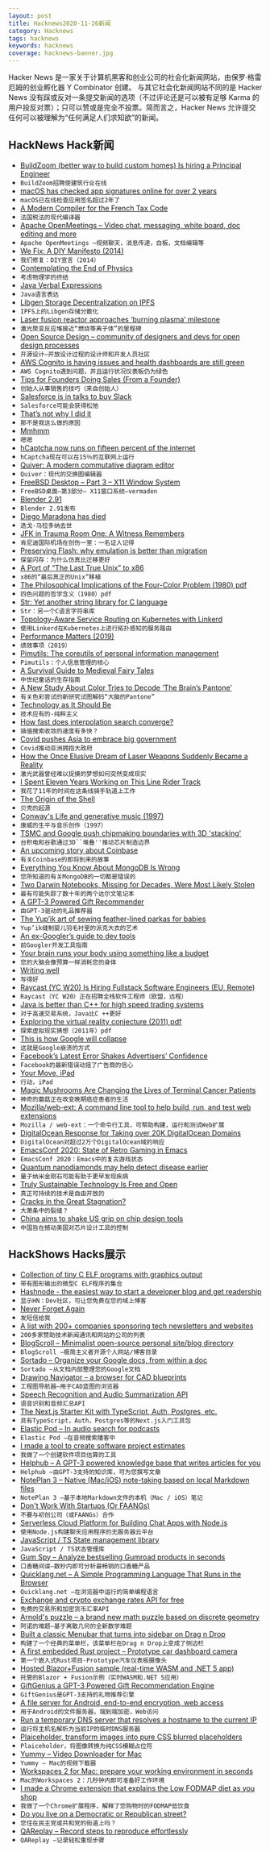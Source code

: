 ```yaml
---
layout: post
title: Hacknews2020-11-26新闻
category: Hacknews
tags: hacknews
keywords: hacknews
coverage: hacknews-banner.jpg
---
```


Hacker News 是一家关于计算机黑客和创业公司的社会化新闻网站，由保罗·格雷厄姆的创业孵化器 Y Combinator 创建。
与其它社会化新闻网站不同的是 Hacker News 没有踩或反对一条提交新闻的选项（不过评论还是可以被有足够 Karma 的用户投反对票）；只可以赞或是完全不投票。简而言之，Hacker News 允许提交任何可以被理解为“任何满足人们求知欲”的新闻。

## HackNews Hack新闻


- [BuildZoom (better way to build custom homes) Is hiring a Principal Engineer](https://jobs.lever.co/buildzoom)
- `BuildZoom招聘使建筑行业在线`
- [macOS has checked app signatures online for over 2 years](https://eclecticlight.co/2020/11/25/macos-has-checked-app-signatures-online-for-over-2-years/)
- `macOS已在线检查应用签名超过2年了`
- [A Modern Compiler for the French Tax Code](https://arxiv.org/abs/2011.07966)
- `法国税法的现代编译器`
- [Apache OpenMeetings – Video chat, messaging, white board, doc editing and more](https://openmeetings.apache.org/)
- `Apache OpenMeetings –视频聊天，消息传递，白板，文档编辑等`
- [We Fix: A DIY Manifesto (2014)](https://www.popularmechanics.com/home/how-to/a10652/why-we-fix-a-diy-manifesto-16846653/)
- `我们修复：DIY宣言（2014）`
- [Contemplating the End of Physics](https://www.quantamagazine.org/the-end-of-physics-20201124)
- `考虑物理学的终结`
- [Java Verbal Expressions](https://github.com/VerbalExpressions/JavaVerbalExpressions)
- `Java语言表达`
- [Libgen Storage Decentralization on IPFS](https://freeread.org/ipfs/)
- `IPFS上的Libgen存储分散化`
- [Laser fusion reactor approaches ‘burning plasma’ milestone](https://www.sciencemag.org/news/2020/11/laser-fusion-reactor-approaches-burning-plasma-milestone)
- `激光聚变反应堆接近“燃烧等离子体”的里程碑`
- [Open Source Design – community of designers and devs for open design processes](https://opensourcedesign.net/)
- `开源设计–开放设计过程的设计师和开发人员社区`
- [AWS Cognito is having issues and health dashboards are still green](https://status.aws.amazon.com/##)
- `AWS Cognito遇到问题，并且运行状况仪表板仍为绿色`
- [Tips for Founders Doing Sales (From a Founder)](https://micael.substack.com/p/10-tips-for-founders-doing-sales)
- `创始人从事销售的技巧（来自创始人）`
- [Salesforce is in talks to buy Slack](https://www.cnbc.com/2020/11/25/slack-shares-jump-following-report-of-possible-salesforce-acquisition.html)
- `Salesforce可能会获得松弛`
- [That’s not why I did it](https://weaversew.com/wordblog/2020/11/07/thats-not-why-i-did-it/)
- `那不是我这么做的原因`
- [Mmhmm](https://www.mmhmm.app/)
- `嗯嗯`
- [hCaptcha now runs on fifteen percent of the internet](https://www.hcaptcha.com/post/hcaptcha-now-the-largest-independent-captcha-service)
- `hCaptcha现在可以在15％的互联网上运行`
- [Quiver: A modern commutative diagram editor](https://github.com/varkor/quiver)
- `Quiver：现代的交换图编辑器`
- [FreeBSD Desktop – Part 3 – X11 Window System](https://vermaden.wordpress.com/2018/05/22/freebsd-desktop-part-3-x11-window-system/)
- `FreeBSD桌面–第3部分– X11窗口系统–𝚟𝚎𝚛𝚖𝚊𝚍𝚎𝚗`
- [Blender 2.91](https://www.blender.org/download/releases/2-91/)
- `Blender 2.91发布`
- [Diego Maradona has died](https://www.theguardian.com/football/2020/nov/25/diego-maradona-dies-one-of-greatest-footballers-of-all-time-argentina-world-cup-1986)
- `迭戈·马拉多纳去世`
- [JFK in Trauma Room One: A Witness Remembers](https://www.medpagetoday.com/emergencymedicine/emergencymedicine/89772)
- `肯尼迪国际机场在创伤一室：一名证人记得`
- [Preserving Flash: why emulation is better than migration](https://blog.dshr.org/2020/11/i-rest-my-case.html)
- `保留闪存：为什么仿真比迁移更好`
- [A Port of “The Last True Unix” to x86](https://www.nordier.com/)
- `x86的“最后真正的Unix”移植`
- [The Philosophical Implications of the Four-Color Problem (1980) pdf](https://www.maa.org/sites/default/files/pdf/upload_library/22/Ford/Swart697-707.pdf)
- `四色问题的哲学含义（1980）pdf`
- [Str: Yet another string library for C language](https://github.com/maxim2266/str)
- `Str：另一个C语言字符串库`
- [Topology-Aware Service Routing on Kubernetes with Linkerd](https://linkerd.io/2020/11/23/topology-aware-service-routing-on-kubernetes-with-linkerd/)
- `使用Linkerd在Kubernetes上进行拓扑感知的服务路由`
- [Performance Matters (2019)](https://www.hillelwayne.com/post/performance-matters/)
- `绩效事项（2019）`
- [Pimutils: The coreutils of personal information management](https://pimutils.org/)
- `Pimutils：个人信息管理的核心`
- [A Survival Guide to Medieval Fairy Tales](https://www.medievalists.net/2020/11/medieval-fairy-tales/)
- `中世纪童话的生存指南`
- [A New Study About Color Tries to Decode ‘The Brain’s Pantone’](https://www.wired.com/story/a-new-study-about-color-tries-to-decode-the-brains-pantone/)
- `有关色彩尝试的新研究试图解码“大脑的Pantone”`
- [Technology as It Should Be](https://puri.sm/posts/technology-as-it-should-be/)
- `技术应有的-纯粹主义`
- [How fast does interpolation search converge?](https://lemire.me/blog/2020/11/25/how-fast-does-interpolation-search-converge)
- `插值搜索收敛的速度有多快？`
- [Covid pushes Asia to embrace big government](https://asia.nikkei.com/Spotlight/The-Big-Story/COVID-pushes-Asia-to-embrace-big-government)
- `Covid推动亚洲拥抱大政府`
- [How the Once Elusive Dream of Laser Weapons Suddenly Became a Reality](https://www.thedrive.com/the-war-zone/37775/how-the-once-elusive-dream-of-laser-weapons-suddenly-became-a-reality)
- `激光武器曾经难以捉摸的梦想如何突然变成现实`
- [I Spent Eleven Years Working on This Line Rider Track](https://delu.medium.com/i-spent-11-years-working-on-this-line-rider-track-96742fc0b709)
- `我花了11年的时间在这条线骑手轨道上工作`
- [The Origin of the Shell](https://multicians.org/shell.html)
- `贝壳的起源`
- [Conway's Life and generative music (1997)](http://www.radicaleye.com/lifepage/enoexcerpt.html)
- `康威的生平与音乐创作（1997）`
- [TSMC and Google push chipmaking boundaries with 3D 'stacking'](https://asia.nikkei.com/Business/Technology/TSMC-and-Google-push-chipmaking-boundaries-with-3D-stacking)
- `台积电和谷歌通过3D``堆叠''推动芯片制造边界`
- [An upcoming story about Coinbase](https://blog.coinbase.com/upcoming-story-about-coinbase-2012afc25d27)
- `有关Coinbase的即将到来的故事`
- [Everything You Know About MongoDB Is Wrong](https://developer.mongodb.com/article/everything-you-know-is-wrong)
- `您所知道的有关MongoDB的一切都是错误的`
- [Two Darwin Notebooks, Missing for Decades, Were Most Likely Stolen](https://www.nytimes.com/2020/11/24/world/europe/darwin-notebooks-stolen-cambridge.html)
- `最有可能失踪了数十年的两个达尔文笔记本`
- [A GPT-3 Powered Gift Recommender](http://GiftGenius.ai)
- `由GPT-3驱动的礼品推荐器`
- [The Yup’ik art of sewing feather-lined parkas for babies](https://www.audubon.org/news/on-alaska-coast-native-women-are-reviving-cozy-tradition)
- `Yup’ik缝制婴儿羽毛衬里的派克大衣的艺术`
- [An ex-Googler’s guide to dev tools](https://about.sourcegraph.com/blog/ex-googler-guide-dev-tools/)
- `前Googler开发工具指南`
- [Your brain runs your body using something like a budget](https://www.nytimes.com/2020/11/23/opinion/brain-neuroscience-stress.html)
- `您的大脑会像预算一样消耗您的身体`
- [Writing well](https://www.julian.com/guide/write/intro)
- `写得好`
- [Raycast (YC W20) Is Hiring Fullstack Software Engineers (EU, Remote)](https://raycast.com/jobs/software-engineer-fullstack)
- `Raycast（YC W20）正在招聘全栈软件工程师（欧盟，远程）`
- [Java is better than C++ for high speed trading systems](https://news.efinancialcareers.com/uk-en/3004875/low-latency-java-trading-systems)
- `对于高速交易系统，Java比C ++更好`
- [Exploring the virtual reality conjecture (2011) pdf](https://fqxi.org/data/essay-contest-files/Whitworth_FQXiWhitworthEssa_1.pdf)
- `探索虚拟现实猜想（2011年）pdf`
- [This is how Google will collapse](http://www.sfu.ca/olc/blog/engage/how-google-will-collapse)
- `这就是Google崩溃的方式`
- [Facebook’s Latest Error Shakes Advertisers’ Confidence](https://www.wsj.com/articles/facebooks-latest-error-shakes-advertisers-confidence-11606346927)
- `Facebook的最新错误动摇了广告商的信心`
- [Your Move, iPad](https://beckyhansmeyer.com/2020/11/25/your-move-ipad/)
- `行动，iPad`
- [Magic Mushrooms Are Changing the Lives of Terminal Cancer Patients](https://thetyee.ca/News/2020/11/25/Magic-Mushrooms-Changing-Lives-Terminal-Cancer-Patients/)
- `神奇的蘑菇正在改变晚期癌症患者的生活`
- [Mozilla/web-ext: A command line tool to help build, run, and test web extensions](https://github.com/mozilla/web-ext)
- `Mozilla / web-ext：一个命令行工具，可帮助构建，运行和测试Web扩展`
- [DigitalOcean Response for Taking over 20K DigitalOcean Domains](https://thehackerblog.com/floating-domains-taking-over-20k-digitalocean-domains-via-a-lax-domain-import-system/)
- `DigitalOcean对超过2万个DigitalOcean域的响应`
- [EmacsConf 2020: State of Retro Gaming in Emacs](https://emacsconf.org/2020/schedule/27/)
- `EmacsConf 2020：Emacs中的复古游戏状态`
- [Quantum nanodiamonds may help detect disease earlier](https://phys.org/news/2020-11-quantum-nanodiamonds-disease-earlier.html)
- `量子纳米金刚石可能有助于更早发现疾病`
- [Truly Sustainable Technology Is Free and Open](https://opensustain.tech/)
- `真正可持续的技术是自由开放的`
- [Cracks in the Great Stagnation?](https://www.agglomerations.tech/cracks-in-the-great-stagnation/)
- `大萧条中的裂缝？`
- [China aims to shake US grip on chip design tools](https://asia.nikkei.com/Business/China-tech/China-aims-to-shake-US-grip-on-chip-design-tools)
- `中国旨在撼动美国对芯片设计工具的控制`


## HackShows Hacks展示

- [ Collection of tiny C ELF programs with graphics output](https://github.com/grz0zrg/tinycelfgraphics)
- `带有图形输出的微型C ELF程序的集合`
- [ Hashnode - the easiest way to start a developer blog and get readership](https://hashnode.com)
- `显示HN：Dev社区，可让您免费在您的域上博客`
- [ Never Forget Again](https://apps.apple.com/us/app/text-me-that/id1329223000)
- `发短信给我`
- [ A list with 200+ companies sponsoring tech newsletters and websites](https://sponsorgap.com/companies-buying-ads-and-sponsorships)
- `200多家赞助技术新闻通讯和网站的公司的列表`
- [ BlogScroll – Minimalist open-source personal site/blog directory](https://blogscroll.com)
- `BlogScroll –极简主义者开源个人网站/博客目录`
- [ Sortado – Organize your Google docs, from within a doc](https://sortado.app/?ref=hn)
- `Sortado –从文档内部整理您的Google文档`
- [ Drawing Navigator – a browser for CAD blueprints](http://www.drawnav.com)
- `工程图导航器–用于CAD蓝图的浏览器`
- [ Speech Recognition and Audio Summarization API](https://speechtext.ai/speech-recognition-api)
- `语音识别和音频汇总API`
- [ The Next.js Starter Kit with TypeScript, Auth, Postgres, etc.](https://github.com/pbteja1998/nextjs-starter)
- `具有TypeScript，Auth，Postgres等的Next.js入门工具包`
- [ Elastic Pod – In audio search for podcasts](https://elasticpod.com/)
- `Elastic Pod –在音频搜索播客中`
- [ I made a tool to create software project estimates](https://estimake.it/)
- `我做了一个创建软件项目估算的工具`
- [ Helphub – A GPT-3 powered knowledge base that writes articles for you](https://helphub.io)
- `Helphub –由GPT-3支持的知识库，可为您撰写文章`
- [ NotePlan 3 – Native (Mac/iOS) note-taking based on local Markdown files](https://noteplan.co)
- `NotePlan 3 –基于本地Markdown文件的本机（Mac / iOS）笔记`
- [ Don't Work With Startups (Or FAANGs)](https://devcareer.elliotbonneville.com/no-startups-or-faangs)
- `不要与初创公司（或FAANGs）合作`
- [ Serverless Cloud Platform for Building Chat Apps with Node.js](https://www.chatkitty.com/blog/posts/building-a-chat-app-with-react-native-and-firebase-part-1/)
- `使用Node.js构建聊天应用程序的无服务器云平台`
- [ JavaScript / TS State management library](https://github.com/sebbekarlsson/state0)
- `JavaScript / TS状态管理库`
- [ Gum Spy – Analyze bestselling Gumroad products in seconds](https://gumspy.com/)
- `口香糖间谍–数秒内即可分析最畅销的口香糖产品`
- [ Quicklang.net – A Simple Programming Language That Runs in the Browser](https://quicklang.net/ide/)
- `Quicklang.net –在浏览器中运行的简单编程语言`
- [ Exchange and crypto exchange rates API for free](https://www.exchangerate.host/?ref=hn)
- `免费的交易所和加密货币汇率API`
- [ Arnold's puzzle – a brand new math puzzle based on discrete geometry](https://arnold.games/)
- `阿诺的难题–基于离散几何的全新数学难题`
- [ Built a classic Menubar that turns into sidebar on Drag n Drop](https://github.com/prabhuignoto/vue-dock-menu)
- `构建了一个经典的菜单栏，该菜单栏在Drag n Drop上变成了侧边栏`
- [ A first embedded Rust project – Prototype car dashboard camera](https://github.com/bbrown1867/dashcam-rs)
- `第一个嵌入式Rust项目-Prototype汽车仪表板摄像头`
- [ Hosted Blazor+Fusion sample (real-time WASM and .NET 5 app)](https://fusion-samples.servicetitan.com/)
- `托管的Blazor + Fusion示例（实时WASM和.NET 5应用）`
- [ GiftGenius a GPT-3 Powered Gift Recommendation Engine](https://giftgenius.ai)
- `GiftGenius是GPT-3支持的礼物推荐引擎`
- [ A file server for Android, end-to-end encryption, web access](item?id=25207777)
- `用于Android的文件服务器，端到端加密，Web访问`
- [ Run a temporary DNS server that resolves a hostname to the current IP](https://github.com/no-gravity/dns-here)
- `运行将主机名解析为当前IP的临时DNS服务器`
- [ Plaiceholder, transform images into pure CSS blurred placeholders](https://plaiceholder.co/)
- `Plaiceholder，将图像转换为纯CSS模糊占位符`
- [ Yummy – Video Downloader for Mac](https://getyummy.app)
- `Yummy – Mac的视频下载器`
- [ Workspaces 2 for Mac: prepare your working environment in seconds](https://www.apptorium.com/workspaces)
- `Mac的Workspaces 2：几秒钟内即可准备好工作环境`
- [ I made a Chrome extension that explains the Low FODMAP diet as you shop](https://www.reddit.com/r/FODMAPS/comments/k0vbqf/i_made_a_chrome_extension_that_teaches_you_about/)
- `我做了一个Chrome扩展程序，解释了您购物时的FODMAP低饮食`
- [ Do you live on a Democratic or Republican street?](https://politicalstreets.com)
- `您住在民主党或共和党的街道上吗？`
- [ QAReplay – Record steps to reproduce effortlessly](https://qareplay.com/)
- `QAReplay –记录轻松重现步骤`


